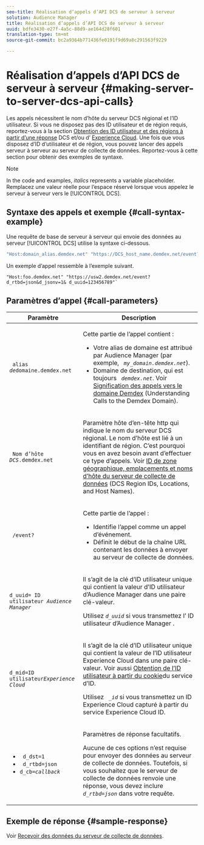 ```yaml
---
seo-title: Réalisation d’appels d’API DCS de serveur à serveur
solution: Audience Manager
title: Réalisation d’appels d’API DCS de serveur à serveur
uuid: bdfe3430-e27f-4a5c-88d9-ae164d28f601
translation-type: tm+mt
source-git-commit: bc2a9364b771436fe0191f9d69a8c291563f9229

---
```



# Réalisation d’appels d’API DCS de serveur à serveur {#making-server-to-server-dcs-api-calls}

Les appels nécessitent le nom d’hôte du serveur DCS régional et l’ID utilisateur. Si vous ne disposez pas des ID utilisateur et de région requis, reportez-vous à la section [Obtention des ID utilisateur et des régions à partir d’une réponse](/help/using/api/dcs-intro/dcs-s2s/dcs-aam-ids.md) DCS et/ou d’ [Experience Cloud](/help/using/api/dcs-intro/dcs-s2s/dcs-mcid-ids.md). Une fois que vous disposez d’ID d’utilisateur et de région, vous pouvez lancer des appels serveur à serveur au serveur de collecte de données. Reportez-vous à cette section pour obtenir des exemples de syntaxe.

>[!NOTE]
>
>In the code and examples, *italics* represents a variable placeholder. Remplacez une valeur réelle pour l’espace réservé lorsque vous appelez le serveur à serveur vers le [!UICONTROL DCS].

## Syntaxe des appels et exemple {#call-syntax-example}

Une requête de base de serveur à serveur qui envoie des données au serveur [!UICONTROL DCS] utilise la syntaxe ci-dessous.

```js
"Host:domain_alias.demdex.net" "https://DCS_host_name.demdex.net/event?d_rtbd=json&d_jsonv=1&d_uuid=userID
```

Un exemple d’appel ressemble à l’exemple suivant.

```
"Host:foo.demdex.net" "https://usw2.demdex.net/event?d_rtbd=json&d_jsonv=1& d_uuid=123456789"`
```

## Paramètres d’appel {#call-parameters}

<table id="table_3AF4466009B64F0C9CBE7904A4096E0C"> 
 <thead> 
  <tr> 
   <th colname="col1" class="entry"> Paramètre </th> 
   <th colname="col2" class="entry"> Description </th> 
  </tr> 
 </thead>
 <tbody> 
  <tr> 
   <td colname="col1"> <p><code> alias <i>de</i>domaine.demdex.net</code> </p> </td> 
   <td colname="col2"> <p>Cette partie de l’appel contient : </p> <p> 
     <ul id="ul_3EDA9C7BA6794D06BCB07A75A9BD2372"> 
      <li id="li_74624CA78D6F4536A8164AE1FA1DECB9">Votre alias de domaine est attribué par <span class="keyword"> Audience Manager</span> (par exemple, <i><code> my_domain.demdex.net</code></i>). </li> 
      <li id="li_08ABE91CA247403AA480B3FB4BEF83BA">Domaine de destination, qui est toujours <i><code> demdex.net</code></i>. Voir <a href="../../../reference/demdex-calls.md">Signification des appels vers le domaine Demdex</a> (Understanding Calls to the Demdex Domain). </li> 
     </ul> </p> </td> 
  </tr> 
  <tr> 
   <td colname="col1"> <p><code> Nom d’hôte <i>DCS</i>.demdex.net</code> </p> </td> 
   <td colname="col2"> <p>Paramètre hôte d’en-tête http qui indique le nom du serveur <span class="wintitle"> DCS</span> régional. Le nom d’hôte est lié à un identifiant de région. C’est pourquoi vous en avez besoin avant d’effectuer ce type d’appels. Voir <a href="../../../api/dcs-intro/dcs-api-reference/dcs-regions.md">ID de zone géographique, emplacements et noms d’hôte du serveur de collecte de données</a> (DCS Region IDs, Locations, and Host Names). </p> </td> 
  </tr> 
  <tr> 
   <td colname="col1"> <p><code> /event?</code> </p> </td> 
   <td colname="col2"> <p>Cette partie de l’appel : </p> <p> 
     <ul id="ul_6332444A305A4F12A7CBE471CA508516"> 
      <li id="li_1C5C111B2B0E4621B3FC0C20D6516041">Identifie l’appel comme un appel d’événement. </li> 
      <li id="li_DBCE9B1C70604A629ECD7AC0A9052198">Définit le début de la chaîne URL contenant les données à envoyer au serveur de collecte de données. </li> 
     </ul> </p> </td> 
  </tr> 
  <tr> 
   <td colname="col1"> <p><code>d_uuid= ID utilisateur <i>Audience Manager</i></code> </p> </td> 
   <td colname="col2"> <p>Il s’agit de la clé d’ID utilisateur unique qui contient la valeur d’ID utilisateur d’Audience Manager <span class="keyword"></span> dans une paire clé-valeur. </p> <p>Utilisez <code><i>d_uuid</i></code> si vous transmettez l’ <span class="keyword"> ID utilisateur d’Audience Manager</span> . </p> </td>
  </tr> 
  <tr> 
   <td colname="col1"> <p><code>d_mid=ID utilisateur<i>Experience Cloud</i></code> </p> </td> 
   <td colname="col2"> <p>Il s’agit de la clé d’ID utilisateur unique qui contient la valeur de l’ID utilisateur <span class="keyword"> Experience Cloud</span> dans une paire clé-valeur. Voir aussi <a href="../../../api/dcs-intro/dcs-s2s/dcs-mcid-ids.md#get-user-ids-from-service-cookie"> Obtention de l’ID utilisateur à partir du cookie</a>du service d’ID. </p> <p>Utilisez <i><code> _id</code></i> si vous transmettez un <span class="keyword"> ID Experience Cloud</span> capturé à partir du service <span class="keyword"> Experience Cloud</span> ID. </p> </td> 
  </tr> 
  <tr> 
   <td colname="col1"> <p> 
     <ul id="ul_36E2C1A0538D4D2C94DFC1335720A524"> 
      <li id="li_8902EED431CE4F0189A94868FA52DB1F"><code> d_dst=1</code> </li> 
      <li id="li_4B6B29499D444E31808DE0A9AA0442D0"><code> d_rtbd=json</code> </li> 
      <li id="li_3430CD0438604B83BE6437E6EC480816"><code>d_cb=<i>callback</i></code> </li> 
     </ul> </p> </td> 
   <td colname="col2"> <p>Paramètres de réponse facultatifs. </p> <p> Aucune de ces options n’est requise pour envoyer des données au <span class="wintitle"> serveur de collecte de données</span>. Toutefois, si vous souhaitez que le <span class="wintitle"> serveur de collecte de données</span> renvoie une réponse, vous devez inclure <i><code> d_rtbd=json</code></i> dans votre requête. </p> </td> 
  </tr> 
 </tbody> 
</table>

## Exemple de réponse {#sample-response}

Voir [Recevoir des données du serveur de collecte de données](../../../api/dcs-intro/dcs-event-calls/dcs-url-receive.md).
